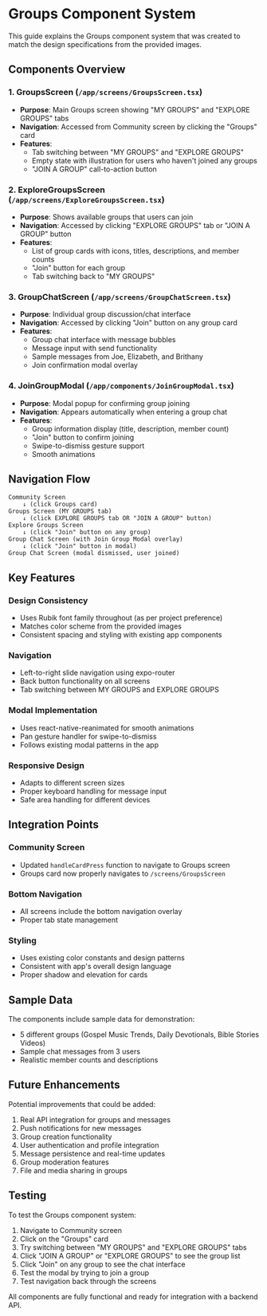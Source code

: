 # Groups Component System

This guide explains the Groups component system that was created to match the design specifications from the provided images.

## Components Overview

### 1. GroupsScreen (`/app/screens/GroupsScreen.tsx`)
- **Purpose**: Main Groups screen showing "MY GROUPS" and "EXPLORE GROUPS" tabs
- **Navigation**: Accessed from Community screen by clicking the "Groups" card
- **Features**: 
  - Tab switching between "MY GROUPS" and "EXPLORE GROUPS"
  - Empty state with illustration for users who haven't joined any groups
  - "JOIN A GROUP" call-to-action button

### 2. ExploreGroupsScreen (`/app/screens/ExploreGroupsScreen.tsx`)
- **Purpose**: Shows available groups that users can join
- **Navigation**: Accessed by clicking "EXPLORE GROUPS" tab or "JOIN A GROUP" button
- **Features**:
  - List of group cards with icons, titles, descriptions, and member counts
  - "Join" button for each group
  - Tab switching back to "MY GROUPS"

### 3. GroupChatScreen (`/app/screens/GroupChatScreen.tsx`)
- **Purpose**: Individual group discussion/chat interface
- **Navigation**: Accessed by clicking "Join" button on any group card
- **Features**:
  - Group chat interface with message bubbles
  - Message input with send functionality
  - Sample messages from Joe, Elizabeth, and Brithany
  - Join confirmation modal overlay

### 4. JoinGroupModal (`/app/components/JoinGroupModal.tsx`)
- **Purpose**: Modal popup for confirming group joining
- **Navigation**: Appears automatically when entering a group chat
- **Features**:
  - Group information display (title, description, member count)
  - "Join" button to confirm joining
  - Swipe-to-dismiss gesture support
  - Smooth animations

## Navigation Flow

```
Community Screen
    ↓ (click Groups card)
Groups Screen (MY GROUPS tab)
    ↓ (click EXPLORE GROUPS tab OR "JOIN A GROUP" button)
Explore Groups Screen
    ↓ (click "Join" button on any group)
Group Chat Screen (with Join Group Modal overlay)
    ↓ (click "Join" button in modal)
Group Chat Screen (modal dismissed, user joined)
```

## Key Features

### Design Consistency
- Uses Rubik font family throughout (as per project preference)
- Matches color scheme from the provided images
- Consistent spacing and styling with existing app components

### Navigation
- Left-to-right slide navigation using expo-router
- Back button functionality on all screens
- Tab switching between MY GROUPS and EXPLORE GROUPS

### Modal Implementation
- Uses react-native-reanimated for smooth animations
- Pan gesture handler for swipe-to-dismiss
- Follows existing modal patterns in the app

### Responsive Design
- Adapts to different screen sizes
- Proper keyboard handling for message input
- Safe area handling for different devices

## Integration Points

### Community Screen
- Updated `handleCardPress` function to navigate to Groups screen
- Groups card now properly navigates to `/screens/GroupsScreen`

### Bottom Navigation
- All screens include the bottom navigation overlay
- Proper tab state management

### Styling
- Uses existing color constants and design patterns
- Consistent with app's overall design language
- Proper shadow and elevation for cards

## Sample Data

The components include sample data for demonstration:
- 5 different groups (Gospel Music Trends, Daily Devotionals, Bible Stories Videos)
- Sample chat messages from 3 users
- Realistic member counts and descriptions

## Future Enhancements

Potential improvements that could be added:
1. Real API integration for groups and messages
2. Push notifications for new messages
3. Group creation functionality
4. User authentication and profile integration
5. Message persistence and real-time updates
6. Group moderation features
7. File and media sharing in groups

## Testing

To test the Groups component system:
1. Navigate to Community screen
2. Click on the "Groups" card
3. Try switching between "MY GROUPS" and "EXPLORE GROUPS" tabs
4. Click "JOIN A GROUP" or "EXPLORE GROUPS" to see the group list
5. Click "Join" on any group to see the chat interface
6. Test the modal by trying to join a group
7. Test navigation back through the screens

All components are fully functional and ready for integration with a backend API.

